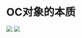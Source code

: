 # OC对象的本质
![](https://gitee.com/abnerpei/ap_images/raw/master/iOS/ios_underlying_inquiry/basic/OC%E5%AF%B9%E8%B1%A1%E7%9A%84%E6%9C%AC%E8%B4%A8/001.png)
![](https://gitee.com/abnerpei/ap_images/raw/master/iOS/ios_underlying_inquiry/basic/OC%E5%AF%B9%E8%B1%A1%E7%9A%84%E6%9C%AC%E8%B4%A8/002.png)
